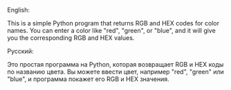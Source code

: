 English:

This is a simple Python program that returns RGB and HEX codes for color names.
You can enter a color like "red", "green", or "blue", and it will give you the corresponding RGB and HEX values.

Русский:

Это простая программа на Python, которая возвращает RGB и HEX коды по названию цвета.
Вы можете ввести цвет, например "red", "green" или "blue", и программа покажет его RGB и HEX значения.
